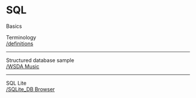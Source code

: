 # SQL
Basics

Terminology <br>
[/definitions](https://github.com/geoffmosher/SQL/blob/)

___

Structured database sample <br>
[/WSDA Music](https://github.com/geoffmosher/SQL/blob](https://github.com/geoffmosher/SQL/blob/main/WSDA_Music.db))

___

SQL Lite <br>
[/SQLite_DB Browser](https://github.com/geoffmosher/SQL/blob/main/SQLite_DB%20Browser)

